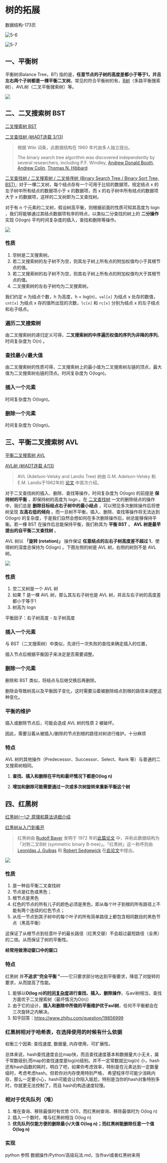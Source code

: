 # 树的拓展

数据结构-173页



![5-6](../img/5-6.png)

![5-7](../img/5-7.png)

## 一、平衡树

平衡树(Balance Tree，BT) 指的是，**任意节点的子树的高度差都小于等于1，并且左右两个子树都是一棵平衡二叉树**。常见的符合平衡树的有，[B树](https://baike.baidu.com/item/B树/5411672)（多路平衡搜索树）、AVL树（二叉平衡搜索树）等。

![](../img/平衡树.png)

## 二、二叉搜索树 BST

[二叉搜索树 BST](https://oi-wiki.org/ds/bst/)

[二叉查找树 (树ADT连载 3/13)](https://leetcode.cn/circle/discuss/wPzlSb/)

> 根据 Wiki 词条，此数据结构在 1960 年代由多人独立提出。
>
> The binary search tree algorithm was discovered independently by several researchers, including P.F. Windley, [Andrew Donald Booth](https://en.wikipedia.org/wiki/Andrew_Donald_Booth), [Andrew Colin](https://en.wikipedia.org/wiki/Andrew_Colin), [Thomas N. Hibbard](https://en.wikipedia.org/wiki/Thomas_N._Hibbard).

[二叉查找树 / 二叉搜索树 / 二叉排序树 (Binary Search Tree / Binary Sort Tree, BST) ](https://en.wikipedia.org/wiki/Binary_search_tree): 对于一棵二叉树，每个结点存有一个可用于比较的数据项，规定结点 x 的左子树中所有结点的数据项小于 x 的数据项，而 x 的右子树中所有结点的数据项大于 x 的数据项，这样的二叉树即为二叉查找树。

对于有 n 个元素的二叉树，假设树高平衡，则根据前面的性质可知其高度为 logn ，我们将能够通过其结点数据项有序的特点，以类似二分查找的树上的 **二分操作** 实现 O(logn) 平均时间复杂度的插入，查找和删除等操作。

![](../img/二叉搜索树.png)

### 性质

1. 空树是二叉搜索树。
2. 若二叉搜索树的左子树不为空，则其左子树上所有点的附加权值均小于其根节点的值。
3. 若二叉搜索树的右子树不为空，则其右子树上所有点的附加权值均大于其根节点的值。
4. 二叉搜索树的左右子树均为二叉搜索树。

我们约定 n 为结点个数，h 为高度，h = log(n)，`val[x]` 为结点 x 处存的数值，`cnt[x]` 为结点 x 存的值所出现的次数，`lc[x]` 和 `rc[x]` 分别为结点 x 的左子结点和右子结点。

### 遍历二叉搜索树

由二叉搜索树的递归定义可得，**二叉搜索树的中序遍历权值的序列为非降的序列**。时间复杂度为 O(n) 。

### 查找最小/最大值

由二叉搜索树的性质可得，二叉搜索树上的最小值为二叉搜索树左链的顶点，最大值为二叉搜索树右链的顶点。时间复杂度为 O(logn)。

### 插入一个元素

时间复杂度为 O(logn)。

### 删除一个元素

时间复杂度为 O(logn)。

## 三、平衡二叉搜索树 AVL

[平衡二叉搜索树 AVL](https://oi-wiki.org/ds/avl/)

[AVL树 (树ADT连载 4/13)](https://leetcode.cn/circle/discuss/zbwD3p/)

> AVL (Adelson-Velsky and Landis Tree) 树由 G.M. Adelson-Velsky 和E.M. Landis于1962年的 [论文](https://zhjwpku.com/assets/pdf/AED2-10-avl-paper.pdf) 中首次介绍。

对于二叉查找树的插入、删除、查找等操作，时间复杂度为 O(logn) 的前提是 **保持树的平衡** ，即保持树的高度为 logn 。在 [二叉查找树](https://leetcode.cn/circle/discuss/wPzlSb/) 一文的删除结点的操作中，我们总是 **删除目标结点右子树中的最小结点** ，可以预见多次删除操作后将使树呈现 **左高右低的倾向** 。而一旦树不平衡，插入、删除、查找等操作将无法达到 O(logn) 的复杂度，于是我们自然会想如何在多次删除操作后，树总能够保持平衡。若一棵 BST 在操作后总能保持平衡，我们称其为 **平衡 BST** 。 **AVL 树是最早提出的自平衡二叉查找树** 。

AVL 树以 **「旋转 (rotation)」** 操作保证 **任意结点的左右子树高度差不超过 1**，使得树的深度总保持为 O(logn) 。下图左侧的树是 AVL 树，右侧的树则不是 AVL 树。

![](../img/平衡二叉搜索树.png)

### 性质

1. 空二叉树是一个 AVL 树
2. 如果 T 是一棵 AVL 树，那么其左右子树也是 AVL 树，并且左右子树的高度差都小于等于1
3. 树高为 logn

平衡因子：右子树高度 - 左子树高度

### 插入一个元素

与 BST（二叉搜索树）中类似，先进行一次失败的查找来确定插入的位置，

插入节点后根据平衡因子来决定是否需要调整。

### 删除一个元素

删除和 BST 类似，将结点与后继交换后再删除。

删除会导致树高以及平衡因子变化，这时需要沿着被删除结点到根的路径来调整这种变化。

### 平衡的维护

插入或删除节点后，可能会造成 AVL 树的性质 2 被破坏。

因此，需要沿着从被插入/删除的节点到根的路径对树进行维护。十分麻烦

### 特点

AVL 树的其他操作（Predecessor、Successor、Select、Rank 等）与普通的二叉搜索树相同。

1. **查找、插入和删除在平均和最坏情况下都是O(log n)**

2. **增加和删除可能需要通过一次或多次树旋转来重新平衡这个树**

## 四、红黑树

[红黑树(一)之 原理和算法详细介绍](http://www.cnblogs.com/skywang12345/p/3245399.html)

[红黑树从入门到看开](https://leetcode.cn/circle/discuss/SwgIJV/)

> 红黑树由 [Rudolf Bayer](https://leetcode.cn/link/?target=https://en.wikipedia.org/wiki/Rudolf_Bayer) 发明于 1972 年的[此篇论文](https://leetcode.cn/link/?target=https://link.springer.com/article/10.1007/BF00289509) 中，并称此数据结构为「对称二叉B树 (symmetric binary B-tree)」。「红黑树」这一称呼则由 [Leonidas J. Guibas](https://leetcode.cn/link/?target=https://en.wikipedia.org/wiki/Leonidas_J._Guibas) 和 [Robert Sedgewick](https://leetcode.cn/link/?target=https://en.wikipedia.org/wiki/Robert_Sedgewick_(computer_scientist)) 在[此论文](https://leetcode.cn/link/?target=https://ieeexplore.ieee.org/document/4567957/)中提出。
>

![](../img/红黑树.png)

### 性质

1. 是一种自平衡二叉查找树
2. 节点是红色或黑色；
3. 根节点是黑色
4. 红色的节点的所有儿子的颜色必须是黑色，即从每个叶子到根的所有路径上不能有两个连续的红色节点；
5. 从任一节点到其子树中的每个叶子的所有简单路径上都包含相同数目的黑色节点（黑高平衡）

这保证了从根节点到任意叶子的最长路径（红黑交替）不会超过最短路径（全黑）的二倍。从而保证了树的平衡性。

**经常用做滑动窗口中的窗口**

### 特点

红黑树 并**不追求“完全平衡 ”**——它只要求部分地达到平衡要求，降低了对旋转的要求，从而提高了性能。

1. 能够以**O(log n)的[时间复杂度](https://blog.csdn.net/l_o_s/article/details/105703296)进行查找、插入、删除操作**，与avl树相当，查找方面优于二叉搜索树（最坏情况为O(n)）
2. 由于它的设计，**插入和删除中所做的平衡维护优于avl树**，任何不平衡都会在三次旋转之内解决。
3. 知乎回答：https://www.zhihu.com/question/19856999

### 红黑树相对于哈希表，在选择使用的时候有什么依据

权衡三个因素: 查找速度, 数据量, 内存使用，可扩展性。

总体来说，hash查找速度会比map快，而且查找速度基本和数据量大小无关，属于常数级别;而map的查找速度是log(n)级别。并不一定常数就比log(n) 小，hash还有hash函数的耗时，明白了吧，如果你考虑效率，特别是在元素达到一定数量级时，考虑考虑hash。但若你对内存使用特别严格， 希望程序尽可能少消耗内存，那么一定要小心，hash可能会让你陷入尴尬，特别是当你的hash对象特别多时，你就更无法控制了，而且 hash的构造速度较慢。

### 相对于优先队列（堆）

1. 堆在查询、移除最值时有优势 O(1)，而红黑树查询、移除最值时为 O(log n)
2. 插入一个数时，堆与红黑树相当 O(log n)
3. **优先队列仅能方便的删除最小/大值 O(log n)；而红黑树能删除任意一个值 O(log n)**

### 实现

python 参照 数据操作/Python/高级玩法.md，当作avl或者红黑树来用

